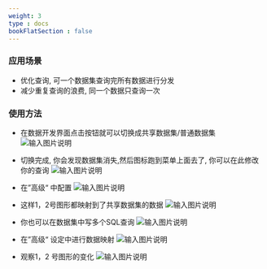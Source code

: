 ```yaml
---
weight: 3
type : docs
bookFlatSection : false
---
```


### 应用场景
- 优化查询, 可一个数据集查询完所有数据进行分发
- 减少重复查询的浪费, 同一个数据只查询一次

### 使用方法
- 在数据开发界面点击按钮就可以切换成共享数据集/普通数据集
![输入图片说明](https://images.gitee.com/uploads/images/2022/0514/122606_48b30e3c_5500438.png "屏幕截图.png")
- 切换完成, 你会发现数据集消失,然后图标跑到菜单上面去了, 你可以在此修改你的查询
![输入图片说明](https://images.gitee.com/uploads/images/2021/1221/154119_130190b6_5500438.png "屏幕截图.png")

- 在”高级“ 中配置
![输入图片说明](https://images.gitee.com/uploads/images/2021/0701/174850_e641b5c6_5500438.png "屏幕截图.png")

- 这样1，2号图形都映射到了共享数据集的数据
![输入图片说明](https://images.gitee.com/uploads/images/2021/0701/174816_c1f66455_5500438.png "屏幕截图.png")

- 你也可以在数据集中写多个SQL查询
![输入图片说明](https://images.gitee.com/uploads/images/2021/0701/173355_b794ed84_5500438.png "屏幕截图.png")

- 在”高级“ 设定中进行数据映射
![输入图片说明](https://images.gitee.com/uploads/images/2021/0701/174713_20bd1742_5500438.png "屏幕截图.png")

- 观察1，2 号图形的变化
![输入图片说明](https://images.gitee.com/uploads/images/2021/0701/174617_1a0a36ba_5500438.png "屏幕截图.png")